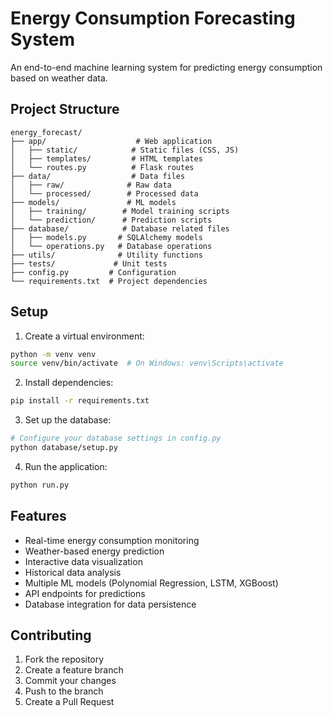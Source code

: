 # Energy Consumption Forecasting System

An end-to-end machine learning system for predicting energy consumption based on weather data.

## Project Structure

```
energy_forecast/
├── app/                    # Web application
│   ├── static/            # Static files (CSS, JS)
│   ├── templates/         # HTML templates
│   └── routes.py          # Flask routes
├── data/                  # Data files
│   ├── raw/              # Raw data
│   └── processed/        # Processed data
├── models/               # ML models
│   ├── training/        # Model training scripts
│   └── prediction/      # Prediction scripts
├── database/            # Database related files
│   ├── models.py       # SQLAlchemy models
│   └── operations.py   # Database operations
├── utils/              # Utility functions
├── tests/             # Unit tests
├── config.py         # Configuration
└── requirements.txt  # Project dependencies
```

## Setup

1. Create a virtual environment:
```bash
python -m venv venv
source venv/bin/activate  # On Windows: venv\Scripts\activate
```

2. Install dependencies:
```bash
pip install -r requirements.txt
```

3. Set up the database:
```bash
# Configure your database settings in config.py
python database/setup.py
```

4. Run the application:
```bash
python run.py
```

## Features

- Real-time energy consumption monitoring
- Weather-based energy prediction
- Interactive data visualization
- Historical data analysis
- Multiple ML models (Polynomial Regression, LSTM, XGBoost)
- API endpoints for predictions
- Database integration for data persistence

## Contributing

1. Fork the repository
2. Create a feature branch
3. Commit your changes
4. Push to the branch
5. Create a Pull Request
